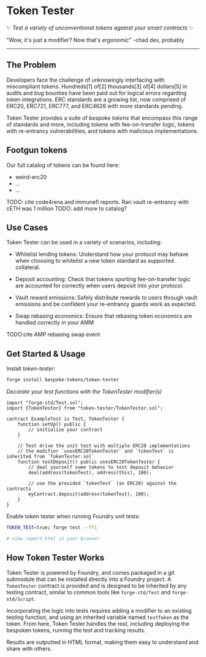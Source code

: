 # Token Tester

:sparkles: *Test a variety of unconventional tokens against your smart contracts* :sparkles:

"Wow, it's just a modifier? Now that's *ergonomic*" -chad dev, probably

---


## The Problem
Developers face the challenge of unknowingly interfacing with miscompliant tokens. Hundreds[1] of[2] thousands[3] of[4] dollars[5]  in audits and bug bounties have been paid out for logical errors regarding token integrations. ERC standards are a growing list, now comprised of ERC20, ERC721, ERC777, and ERC4626 with more standards pending.

Token Tester provides a suite of *bespoke tokens* that encompass this range of standards and more, including tokens with fee-on-transfer logic, tokens with re-entrancy vulnerabilities, and tokens with malicious implementations.

## Footgun tokens
Our full catalog of tokens can be found here:
- weird-erc20
- ...
- ...


TODO: cite code4rena and immunefi reports. Rari vault re-entrancy with cETH was 1 million
TODO: add more to catalog?
## Use Cases
Token Tester can be used in a variety of scenarios, including:

- Whitelist lending tokens: Understand how your protocol may behave when choosing to whitelist a new token standard as supported collateral.

- Deposit accounting: Check that tokens sporting fee-on-transfer logic are accounted for correctly when users deposit into your protocol.

- Vault reward emissions: Safely distribute rewards to users through vault emissions and be confident your re-entrancy guards work as expected.

- Swap rebasing economics: Ensure that rebasing token economics are handled correctly in your AMM 

TODO:cite AMP rebasing swap event

## Get Started & Usage

Install *token-tester*:

```bash
forge install bespoke-tokens/token-tester
```

*Decorate your test functions with the TokenTester modifier(s)*
```solidity
import "forge-std/Test.sol";
import {TokenTester} from "token-tester/TokenTester.sol";

contract ExampleTest is Test, TokenTester {
    function setUp() public {
        // initialize your contract
    }
    
    // Test drive the unit test with multiple ERC20 implementations
    // the modifier `usesERC20TokenTester` and `tokenTest` is inherited from `TokenTester.sol`
    function testDeposit() public usesERC20TokenTester {
        // deal yourself some tokens to test deposit behavior
        deal(address(tokenTest), address(this), 100);
        
        // use the provided `tokenTest` (an ERC20) against the contracts
        myContract.deposit(address(tokenTest), 100);
    }
}

```

Enable token tester when running Foundry unit tests:
```bash
TOKEN_TEST=true; forge test --ffi

# view report.html in your browser
```

## How Token Tester Works
Token Tester is powered by Foundry, and comes packaged in a git submodule that can be installed directly into a Foundry project. A `TokenTester` contract is provided and is designed to be inherited by any testing contract, similar to common tools like `forge-std/Test` and `forge-std/Script`. 

Incorporating the logic into tests requires adding a modifier to an existing testing function, and using an inherited variable named `testToken` as the token. From here, Token Tester handles the rest, including deploying the bespoken tokens, running the test and tracking results.

Results are outputted in HTML format, making them easy to understand and share with others.
